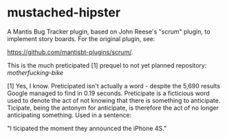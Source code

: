 mustached-hipster
=================

A Mantis Bug Tracker plugin, based on John Reese's "scrum" plugin, to implement story boards.  For the original plugin, see:

https://github.com/mantisbt-plugins/scrum/.

This is the much preticipated [1] prequel to not yet planned repository:  _motherfucking-bike_

[1] Yes, I know.  Preticipated isn't actually a word - despite the 5,690 results Google managed to find in 0.19 seconds.
Preticipate is a ficticious word used to denote the act of not knowing that there is something to anticipate.  Ticipate, being
the antonym for anticipate, is therefore the act of no longer anticipating something.  Used in a sentence:

"I ticipated the moment they announced the iPhone 4S."